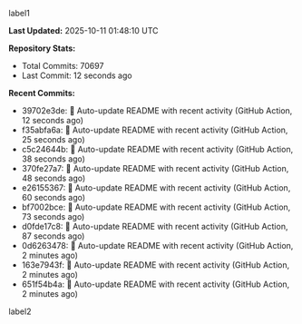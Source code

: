 
label1 
<!-- ACTIVITY_START -->
**Last Updated:** 2025-10-11 01:48:10 UTC

**Repository Stats:**
- Total Commits: 70697
- Last Commit: 12 seconds ago

**Recent Commits:**
- 39702e3de: 🤖 Auto-update README with recent activity (GitHub Action, 12 seconds ago)
- f35abfa6a: 🤖 Auto-update README with recent activity (GitHub Action, 25 seconds ago)
- c5c24644b: 🤖 Auto-update README with recent activity (GitHub Action, 38 seconds ago)
- 370fe27a7: 🤖 Auto-update README with recent activity (GitHub Action, 48 seconds ago)
- e26155367: 🤖 Auto-update README with recent activity (GitHub Action, 60 seconds ago)
- bf7002bce: 🤖 Auto-update README with recent activity (GitHub Action, 73 seconds ago)
- d0fde17c8: 🤖 Auto-update README with recent activity (GitHub Action, 87 seconds ago)
- 0d6263478: 🤖 Auto-update README with recent activity (GitHub Action, 2 minutes ago)
- 163e7943f: 🤖 Auto-update README with recent activity (GitHub Action, 2 minutes ago)
- 651f54b4a: 🤖 Auto-update README with recent activity (GitHub Action, 2 minutes ago)
<!-- ACTIVITY_END -->

label2
